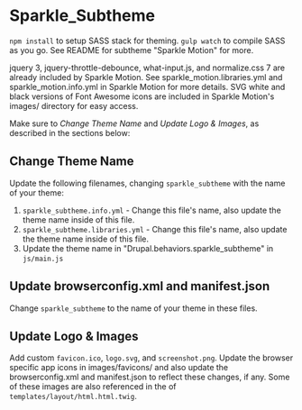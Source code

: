# Sparkle_Subtheme #

`npm install` to setup SASS stack for theming. `gulp watch` to compile SASS as
you go. See README for subtheme "Sparkle Motion" for more.

jquery 3, jquery-throttle-debounce, what-input.js, and normalize.css 7 are
already included by Sparkle Motion. See sparkle_motion.libraries.yml and
sparkle_motion.info.yml in Sparkle Motion for more details. SVG white and black
versions of Font Awesome icons are included in Sparkle Motion's images/
directory for easy access.

Make sure to *Change Theme Name* and *Update Logo & Images*, as described in
the sections below:

## Change Theme Name ##

Update the following filenames, changing `sparkle_subtheme` with the name of
your theme:

1. `sparkle_subtheme.info.yml` - Change this file's name, also update the theme
   name inside of this file.
1. `sparkle_subtheme.libraries.yml` - Change this file's name, also update the
 theme name inside of this file.
1. Update the theme name in "Drupal.behaviors.sparkle_subtheme" in `js/main.js`


## Update browserconfig.xml and manifest.json ##

Change `sparkle_subtheme` to the name of your theme in these files.


## Update Logo & Images ##

Add custom `favicon.ico`, `logo.svg`, and `screenshot.png`. Update the browser
specific app icons in images/favicons/ and also update the browserconfig.xml
and manifest.json to reflect these changes, if any. Some of these images are
also referenced in the <head> of `templates/layout/html.html.twig`.
